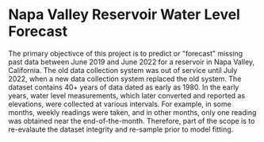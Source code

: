 # Napa Valley Reservoir Water Level Forecast

The primary objectivce of this project is to predict or "forecast" missing past data between June 2019 and June 2022 for a reservoir in Napa Valley, California. The old data collection system was out of service until July 2022, when a new data collection system replaced the old system. The dataset contains 40+ years of data dated as early as 1980. In the early years, water level measurements, which later converted and reported as elevations, were collected at various intervals. For example, in some months, weekly readings were taken, and in other months, only one reading was obtained near the end-of-the-month. Therefore, part of the scope is to re-evalaute the dataset integrity and re-sample prior to model fitting. 
